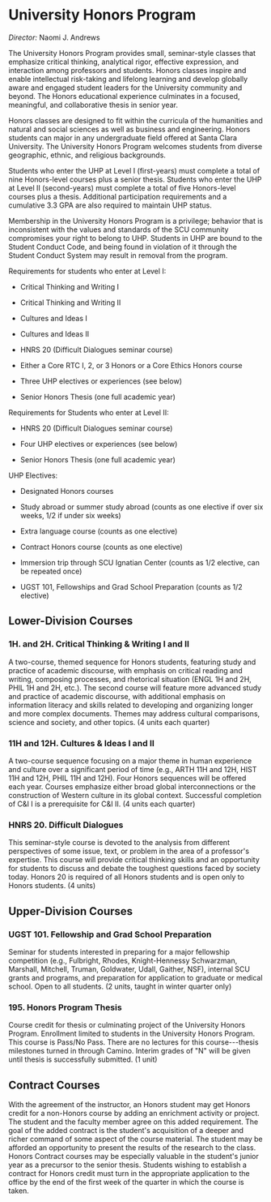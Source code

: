 University Honors Program
=========================

*Director:* Naomi J. Andrews

The University Honors Program provides small, seminar-style classes that emphasize critical thinking, analytical rigor, effective expression, and interaction among professors and students. Honors classes inspire and enable intellectual risk-taking and lifelong learning and develop globally aware and engaged student leaders for the University community and beyond. The Honors educational experience culminates in a focused, meaningful, and collaborative thesis in senior year.

Honors classes are designed to fit within the curricula of the humanities and natural and social sciences as well as business and engineering. Honors students can major in any undergraduate field offered at Santa Clara University. The University Honors Program welcomes students from diverse geographic, ethnic, and religious backgrounds.

Students who enter the UHP at Level I (first-years) must complete a total of nine Honors-level courses plus a senior thesis. Students who enter the UHP at Level II (second-years) must complete a total of five Honors-level courses plus a thesis. Additional participation requirements and a cumulative 3.3 GPA are also required to maintain UHP status.

Membership in the University Honors Program is a privilege; behavior that is inconsistent with the values and standards of the SCU community compromises your right to belong to UHP. Students in UHP are bound to the Student Conduct Code, and being found in violation of it through the Student Conduct System may result in removal from the program.

Requirements for students who enter at Level I:

-   Critical Thinking and Writing I

-   Critical Thinking and Writing II

-   Cultures and Ideas I

-   Cultures and Ideas II

-   HNRS 20 (Difficult Dialogues seminar course)

-   Either a Core RTC I, 2, or 3 Honors or a Core Ethics Honors course

-   Three UHP electives or experiences (see below)

-   Senior Honors Thesis (one full academic year)

Requirements for Students who enter at Level II:

-   HNRS 20 (Difficult Dialogues seminar course)

-   Four UHP electives or experiences (see below)

-   Senior Honors Thesis (one full academic year)

UHP Electives:

-   Designated Honors courses

-   Study abroad or summer study abroad (counts as one elective if over six weeks, 1/2 if under six weeks)

-   Extra language course (counts as one elective)

-   Contract Honors course (counts as one elective)

-   Immersion trip through SCU Ignatian Center (counts as 1/2 elective, can be repeated once)

-   UGST 101, Fellowships and Grad School Preparation (counts as 1/2 elective)

Lower-Division Courses
----------------------

### 1H. and 2H. Critical Thinking & Writing I and II

A two-course, themed sequence for Honors students, featuring study and practice of academic discourse, with emphasis on critical reading and writing, composing processes, and rhetorical situation (ENGL 1H and 2H, PHIL 1H and 2H, etc.). The second course will feature more advanced study and practice of academic discourse, with additional emphasis on information literacy and skills related to developing and organizing longer and more complex documents. Themes may address cultural comparisons, science and society, and other topics. (4 units each quarter)

### 11H and 12H. Cultures & Ideas I and II

A two-course sequence focusing on a major theme in human experience and culture over a significant period of time (e.g., ARTH 11H and 12H, HIST 11H and 12H, PHIL 11H and 12H). Four Honors sequences will be offered each year. Courses emphasize either broad global interconnections or the construction of Western culture in its global context. Successful completion of C&I I is a prerequisite for C&I II. (4 units each quarter)

### HNRS 20. Difficult Dialogues

This seminar-style course is devoted to the analysis from different perspectives of some issue, text, or problem in the area of a professor's expertise. This course will provide critical thinking skills and an opportunity for students to discuss and debate the toughest questions faced by society today. Honors 20 is required of all Honors students and is open only to Honors students. (4 units)

Upper-Division Courses
----------------------

### UGST 101. Fellowship and Grad School Preparation

Seminar for students interested in preparing for a major fellowship competition (e.g., Fulbright, Rhodes, Knight-Hennessy Schwarzman, Marshall, Mitchell, Truman, Goldwater, Udall, Gaither, NSF), internal SCU grants and programs, and preparation for application to graduate or medical school. Open to all students. (2 units, taught in winter quarter only)

### 195. Honors Program Thesis

Course credit for thesis or culminating project of the University Honors Program. Enrollment limited to students in the University Honors Program. This course is Pass/No Pass. There are no lectures for this course---thesis milestones turned in through Camino. Interim grades of "N" will be given until thesis is successfully submitted. (1 unit)

Contract Courses
----------------

With the agreement of the instructor, an Honors student may get Honors credit for a non-Honors course by adding an enrichment activity or project. The student and the faculty member agree on this added requirement. The goal of the added contract is the student's acquisition of a deeper and richer command of some aspect of the course material. The student may be afforded an opportunity to present the results of the research to the class. Honors Contract courses may be especially valuable in the student's junior year as a precursor to the senior thesis. Students wishing to establish a contract for Honors credit must turn in the appropriate application to the office by the end of the first week of the quarter in which the course is taken.

